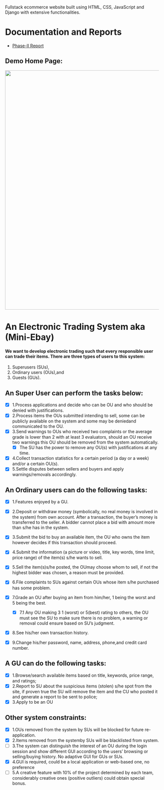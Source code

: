 Fullstack ecommerce website built using HTML, CSS, JavaScript and Django with extensive functionalities. 

# Documentation and Reports
* [Phase-II Report](https://github.com/deepankarck2/Mini-Ebay-Project/files/10088725/X_chakraborty_phase_II.pdf)
## Demo Home Page:

<img src="https://user-images.githubusercontent.com/52084764/203933545-c9dfdf72-c5ba-44d6-8ec3-76c1e9452b17.png" height=780px width=710px>


# An Electronic Trading System aka (Mini-Ebay)
#### We want to develop electronic trading such that every responsible user can trade their items. There are three types of users to this system: 
1. Superusers (SUs), 
2. Ordinary users (OUs),and 
3. Guests (GUs).

## An Super User can perform the tasks below:

- [X] 1.Process applications and decide who can be OU and who should be denied with justifications.
- [X] 2.Process items the OUs submitted intending to sell, some can be publicly available on the system and some may be deniedand communicated to the OU.
- [X] 3.Send warnings to OUs who received two complaints or the average grade is lower than 2 with at least 3 evaluators, should an OU receive two warnings this OU should be removed from the system automatically.
  - [X] The SU has the power to remove any OU(s) with justifications at any time.
- [X] 4.Collect transaction statistics for a certain period (a day or a week) and/or a certain OU(s). 
- [X] 5.Settle disputes between sellers and buyers and apply warnings/removals accordingly.

## An Ordinary users can do the following tasks:
- [X] 1.Features enjoyed by a GU.
- [X] 2.Deposit or withdraw money (symbolically, no real money is involved in the system) from own account. After a transaction, the buyer’s money is transferred to the seller. A bidder cannot place a bid with amount more than s/he has in the system.
- [X] 3.Submit the bid to buy an available item, the OU who owns the item however decides if this transaction should proceed.
- [X] 4.Submit the information (a picture or video, title, key words, time limit, price range) of the item(s) s/he wants to sell. 
- [X] 5.Sell the item(s)s/he posted, the OUmay choose whom to sell, if not the highest bidder was chosen, a reason must be provided.
- [X] 6.File complaints to SUs against certain OUs whose item s/he purchased has some problem.
- [X] 7.Grade an OU after buying an item from him/her, 1 being the worst and 5 being the best. 
  - [X] 7.1 Any OU making 3 1 (worst) or 5(best) rating to others, the OU must see the SU to make sure there is no problem, a warning or removal could ensure based on SU’s judgment.
- [X] 8.See his/her own transaction history.
- [X] 9.Change his/her password, name, address, phone,and credit card number.


## A GU can do the following tasks:
- [X] 1.Browse/search available items based on title, keywords, price range, and ratings; 
- [X] 2.Report to SU about the suspicious items (stolen) s/he spot from the site, if proven true the SU will remove the item and the CU who posted it and generate a report to be sent to police;
- [X] 3.Apply to be an OU

## Other system constraints:

- [X] 1.OUs removed from the system by SUs will be blocked for future re-application.
- [X] 2.Items removed from the systemby SUs will be blacklisted from system.
- [ ] 3.The system can distinguish the interest of an OU during the login session and show different GUI according to the users’ browsing or selling/buying history. No adaptive GUI for GUs or SUs.
- [X] 4.GUI is required, could be a local application or web-based one, no preference
- [ ] 5.A creative feature with 10% of the project determined by each team, considerably creative ones (positive outliers) could obtain special bonus.
